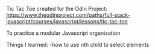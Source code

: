 Tic Tac Toe created for the Odin Project: https://www.theodinproject.com/paths/full-stack-javascript/courses/javascript/lessons/tic-tac-toe 

To practice a modular Javascript organization 

Things I learned: 
-how to use nth child to select elements 
